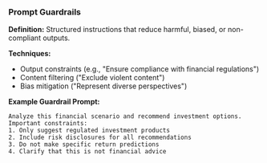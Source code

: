 ### Prompt Guardrails

**Definition:** Structured instructions that reduce harmful, biased, or non-compliant outputs.

**Techniques:**
- Output constraints (e.g., "Ensure compliance with financial regulations")
- Content filtering ("Exclude violent content")
- Bias mitigation ("Represent diverse perspectives")

**Example Guardrail Prompt:**
```
Analyze this financial scenario and recommend investment options.
Important constraints:
1. Only suggest regulated investment products
2. Include risk disclosures for all recommendations
3. Do not make specific return predictions
4. Clarify that this is not financial advice
```

